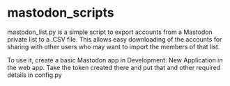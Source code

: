 # mastodon_scripts
mastodon_list.py is a simple script to export accounts from a Mastodon private list to a .CSV file. This allows easy downloading of the accounts for sharing with other users who may want to import the members of that list.

To use it, create a basic Mastodon app in Development: New Application in the web app. Take the token created there and put that and other required details in config.py
